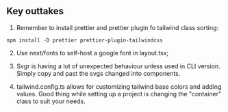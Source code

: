 ## Key outtakes

1. Remember to install prettier and prettier plugin fo tailwind class sorting:

```
npm install -D prettier prettier-plugin-tailwindcss

```

2. Use next/fonts to self-host a google font in layout.tsx;

3. Svgr is having a lot of unexpected behaviour unless used in CLI version. Simply copy and past the svgs changed into components.

4. tailwind.config.ts allows for customizing tailwind base colors and adding values. Good thing while setting up a project is changing the "container" class to suit your needs.
